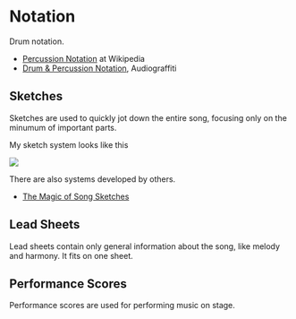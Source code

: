 # Notation

Drum notation.

- [Percussion Notation](https://en.wikipedia.org/wiki/Percussion_notation) at Wikipedia
- [Drum & Percussion Notation](https://web.mit.edu/merolish/Public/drums.pdf), Audiograffiti

## Sketches

Sketches are used to quickly jot down the entire song, focusing only on the minumum of important parts.

My sketch system looks like this

<img src="https://i.imgur.com/IImtty8.png" />

There are also systems developed by others.

- [
The Magic of Song Sketches](http://www.learndrumsnow.com/playing-music/the-magic-of-song-sketches)

## Lead Sheets

Lead sheets contain only general information about the song, like melody and harmony. It fits on one sheet.

## Performance Scores

Performance scores are used for performing music on stage.
